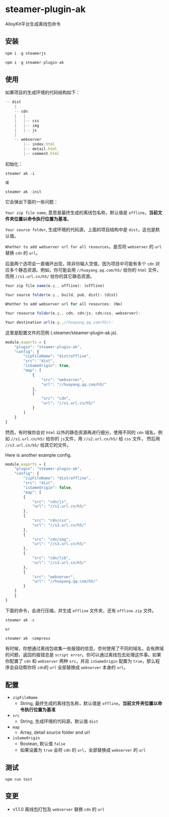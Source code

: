 # steamer-plugin-ak

AlloyKit平台生成离线包命令

## 安装

```javascript
npm i -g steamerjs

npm i -g steamer-plugin-ak
```

## 使用

如果项目的生成环境的代码结构如下：

```javascript
-- dist
	|
	-- cdn
	|	|
	|	|-- css
	|	|-- img
	|	|-- js
	|
	-- webserver
		|-- index.html
		|-- detail.html
		|-- comment.html
```

初始化：

```javascript
steamer ak -i

或

steamer ak -init

```

它会弹出下面的一些问题：

`Your zip file name`, 意思是最终生成的离线包名称，默认值是 `offline`，**当前文件夹位置以命令执行位置为基准**。

`Your source folder`, 生成环境的代码源，上面的项目结构中是 `dist`，这也是默认值。

`Whether to add webserver url for all resources`，是否将 `webserver` 的 `url` 替换 `cdn` 的 `url`。

后面两个选项会一直循环出现，除非你输入空值，因为项目中可能有多个 `cdn` 对应多个静态资源。例如，你可能会用 `//huayang.qq.com/h5/` 给你的 `html` 文件，而用 `//s1.url.cn/h5/` 给你的其它静态资源。


```javascript
Your zip file name(e.g., offline): (offline)

Your source folder(e.g., build, pub, dist): (dist)

Whether to add webserver url for all resources: (No)

Your resource folder(e.g., cdn, cdn/js, cdn/css, webserver):

Your destination url(e.g.,//huayang.qq.com/h5/):
```

这里是配置文件的范例 (.steamer/steamer-plugin-ak.js).

```javascript
module.exports = {
    "plugin": "steamer-plugin-ak",
    "config": {
        "zipFileName": "dist/offline",
        "src": "dist",
        "isSameOrigin": true,
        "map": [
            {
                "src": "webserver",
                "url": "//huayang.qq.com/h5/"
            },
            {
                "src": "cdn",
                "url": "//s1.url.cn/h5/"
            }
        ]
    }
}
```

然而，有时候你会对 `html` 以外的静态资源再进行细分，使用不同的 `cdn` 域名，例如 `//s1.url.cn/h5/` 给你的 `js`文件，用 `//s2.url.cn/h5/` 给 `css` 文件， 然后用 `//s3.url.cn/h5/` 给其它的文件。

Here is another example config.

```javascript
module.exports = {
    "plugin": "steamer-plugin-ak",
    "config": {
        "zipFileName": "dist/offline",
        "src": "dist",
        "isSameOrigin": false,
        "map": [
        {
            "src": "cdn/js",
            "url": "//s1.url.cn/h5/"
        },
        {
            "src": "cdn/css",
            "url": "//s2.url.cn/h5/"
        },
        {
            "src": "cdn/img",
            "url": "//s3.url.cn/h5/"
        },
        {
            "src": "cdn/lib",
            "url": "//s3.url.cn/h5/"
        },
        {
            "src": "webserver",
            "url": "//huayang.qq.com/h5/"
        }
    ]
    }
}
```
下面的命令，会进行压缩，并生成 `offline` 文件夹，还有 `offline.zip` 文件。

```javascript
steamer ak -c

or

steamer ak -compress
```

有时候，你想通过离线包收集一些报错的信息，奈何使用了不同的域名，会有跨域的问题，返回的报错总是 `script error`。你可以通过离线包去处理这件事。如果你配置了 `cdn` 和 `webserver` 两种 `src`，并且 `isSameOrigin` 配置为 `true`，那么程序会自动帮你将 `cdn`的 `url` 全部替换成 `webserver` 本身的 `url`。

## 配置
* `zipFileName`
    - String, 最终生成的离线包名称，默认值是 `offline`，**当前文件夹位置以命令执行位置为基准**
* `src`
    - String, 生成环境的代码源，默认值 `dist`
* `map` 
    - Array, detail source folder and url
* `isSameOrigin`
    - Boolean, 默认值 `false`
    - 如果设置为 `true` 会将 `cdn` 的 `url`，全部替换成 `webserver` 的 `url`

## 测试
```
npm run test
```

## 变更
* v1.1.0 离线包打包及 `webserver` 替换 `cdn` 的 `url`